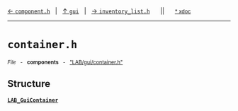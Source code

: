 [&#8592; `component.h`](LAB--gui--componenth.md)&nbsp;&nbsp;&nbsp;|&nbsp;&nbsp;&nbsp;[&#8593; `gui`](LAB--gui.md)&nbsp;&nbsp;&nbsp;|&nbsp;&nbsp;&nbsp;[&#8594; `inventory_list.h`](LAB--gui--inventory_listh.md)&nbsp;&nbsp;&nbsp;&nbsp;&nbsp;&nbsp;||&nbsp;&nbsp;&nbsp;&nbsp;&nbsp;&nbsp;<small>[\* xdoc](../xdoc/LAB\gui.xmd#L150)</small>
***

# `container.h`
<small>*File* &nbsp; - &nbsp; **components** &nbsp; - &nbsp; ["LAB/gui/container.h"](../include/LAB/gui/container.h)</small>  
## Structure
**[`LAB_GuiContainer`](LAB--gui--containerh--lab_guicontainer.md)**  
